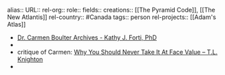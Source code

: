 alias::
URL::
rel-org::
role::
fields::
creations:: [[The Pyramid Code]], [[The New Atlantis]]
rel-country:: #Canada
tags:: person
rel-projects:: [[Adam's Atlas]]


- [Dr. Carmen Boulter Archives - Kathy J. Forti, PhD](https://trinfinity8.com/tag/dr-carmen-boulter/)
-
- critique of Carmen: [Why You Should Never Take It At Face Value – T.L. Knighton](https://tlknighton.wordpress.com/2017/04/30/why-you-should-never-take-it-at-face-value/)
-
